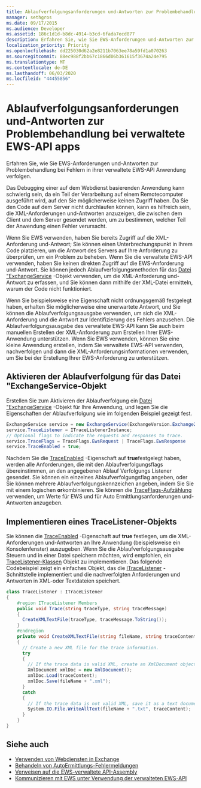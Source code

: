 ```yaml
---
title: Ablaufverfolgungsanforderungen und-Antworten zur Problembehandlung bei verwaltete EWS-API apps
manager: sethgros
ms.date: 09/17/2015
ms.audience: Developer
ms.assetid: 186c1d1d-b8dc-4914-b3cd-6fada7ecd877
description: Erfahren Sie, wie Sie EWS-Anforderungen und-Antworten zur Problembehandlung bei Fehlern in ihrer verwaltete EWS-API Anwendung verfolgen.
localization_priority: Priority
ms.openlocfilehash: dd225030d62a2e8211b7063ee78a59fd1a070263
ms.sourcegitcommit: 88ec988f2bb67c1866d06b361615f3674a24e795
ms.translationtype: MT
ms.contentlocale: de-DE
ms.lasthandoff: 06/03/2020
ms.locfileid: "44455856"
---
```

# <a name="trace-requests-and-responses-to-troubleshoot-ews-managed-api-apps"></a>Ablaufverfolgungsanforderungen und-Antworten zur Problembehandlung bei verwaltete EWS-API apps

Erfahren Sie, wie Sie EWS-Anforderungen und-Antworten zur Problembehandlung bei Fehlern in ihrer verwaltete EWS-API Anwendung verfolgen.
  
Das Debugging einer auf dem Webdienst basierenden Anwendung kann schwierig sein, da ein Teil der Verarbeitung auf einem Remotecomputer ausgeführt wird, auf den Sie möglicherweise keinen Zugriff haben. Da Sie den Code auf dem Server nicht durchlaufen können, kann es hilfreich sein, die XML-Anforderungen und-Antworten anzuzeigen, die zwischen dem Client und dem Server gesendet werden, um zu bestimmen, welcher Teil der Anwendung einen Fehler verursacht. 
  
Wenn Sie EWS verwenden, haben Sie bereits Zugriff auf die XML-Anforderung und-Antwort; Sie können einen Unterbrechungspunkt in Ihrem Code platzieren, um die Antwort des Servers auf Ihre Anforderung zu überprüfen, um ein Problem zu beheben. Wenn Sie die verwaltete EWS-API verwenden, haben Sie keinen direkten Zugriff auf die EWS-Anforderung und-Antwort. Sie können jedoch Ablaufverfolgungsmethoden für das [Datei "ExchangeService](https://msdn.microsoft.com/library/microsoft.exchange.webservices.data.exchangeservice%28v=exchg.80%29.aspx) -Objekt verwenden, um die XML-Anforderung und-Antwort zu erfassen, und Sie können dann mithilfe der XML-Datei ermitteln, warum der Code nicht funktioniert. 

Wenn Sie beispielsweise eine Eigenschaft nicht ordnungsgemäß festgelegt haben, erhalten Sie möglicherweise eine unerwartete Antwort, und Sie können die Ablaufverfolgungsausgabe verwenden, um sich die XML-Anforderung und die Antwort zur Identifizierung des Fehlers anzusehen. Die Ablaufverfolgungsausgabe des verwaltete EWS-API kann Sie auch beim manuellen Erstellen der XML-Anforderung zum Erstellen Ihrer EWS-Anwendung unterstützen. Wenn Sie EWS verwenden, können Sie eine kleine Anwendung erstellen, indem Sie verwaltete EWS-API verwenden, nachverfolgen und dann die XML-Anforderungsinformationen verwenden, um Sie bei der Erstellung Ihrer EWS-Anforderung zu unterstützen. 
  
## <a name="enabling-tracing-on-the-exchangeservice-object"></a>Aktivieren der Ablaufverfolgung für das Datei "ExchangeService-Objekt
<a name="bk_EnableTracing"> </a>

Erstellen Sie zum Aktivieren der Ablaufverfolgung ein [Datei "ExchangeService](https://msdn.microsoft.com/library/microsoft.exchange.webservices.data.exchangeservice%28v=exchg.80%29.aspx) -Objekt für Ihre Anwendung, und legen Sie die Eigenschaften der Ablaufverfolgung wie im folgenden Beispiel gezeigt fest. 
  
```cs
ExchangeService service = new ExchangeService(ExchangeVersion.Exchange2010);
service.TraceListener = ITraceListenerInstance;
// Optional flags to indicate the requests and responses to trace.
service.TraceFlags = TraceFlags.EwsRequest | TraceFlags.EwsResponse
service.TraceEnabled = true;

```

Nachdem Sie die [TraceEnabled](https://msdn.microsoft.com/library/microsoft.exchange.webservices.data.exchangeservicebase.traceenabled%28v=exchg.80%29.aspx) -Eigenschaft auf **true**festgelegt haben, werden alle Anforderungen, die mit den Ablaufverfolgungsflags übereinstimmen, an den angegebenen Ablauf Verfolgungs Listener gesendet. Sie können ein einzelnes Ablaufverfolgungsflag angeben, oder Sie können mehrere Ablaufverfolgungskennzeichen angeben, indem Sie Sie mit einem logischen **or**kombinieren. Sie können die [TraceFlags-Aufzählung](https://msdn.microsoft.com/library/microsoft.exchange.webservices.data.traceflags%28v=exchg.80%29.aspx) verwenden, um Werte für EWS und für Auto Ermittlungsanforderungen und-Antworten anzugeben. 
  
## <a name="implementing-a-tracelistener-object"></a>Implementieren eines TraceListener-Objekts
<a name="bk_traceListener"> </a>

Sie können die [TraceEnabled](https://msdn.microsoft.com/library/microsoft.exchange.webservices.data.exchangeservicebase.traceenabled%28v=exchg.80%29.aspx) -Eigenschaft auf **true** festlegen, um die XML-Anforderungen und-Antworten an Ihre Anwendung (beispielsweise ein Konsolenfenster) auszugeben. Wenn Sie die Ablaufverfolgungsausgabe Steuern und in einer Datei speichern möchten, wird empfohlen, ein [TraceListener-Klassen](https://msdn.microsoft.com/library/system.diagnostics.tracelistener.aspx) Objekt zu implementieren. Das folgende Codebeispiel zeigt ein einfaches Objekt, das die [ITraceListener](https://msdn.microsoft.com/library/microsoft.exchange.webservices.data.itracelistener%28v=exchg.80%29.aspx) -Schnittstelle implementiert und die nachverfolgten Anforderungen und Antworten in XML-oder Textdateien speichert. 
  
```cs
class TraceListener : ITraceListener
{
    #region ITraceListener Members
    public void Trace(string traceType, string traceMessage)
    {
      CreateXMLTextFile(traceType, traceMessage.ToString());
    }
    #endregion
    private void CreateXMLTextFile(string fileName, string traceContent)
    {
      // Create a new XML file for the trace information.
      try
      {
        // If the trace data is valid XML, create an XmlDocument object and save.
        XmlDocument xmlDoc = new XmlDocument();
        xmlDoc.Load(traceContent);
        xmlDoc.Save(fileName + ".xml");
      }
      catch
      {
        // If the trace data is not valid XML, save it as a text document.
        System.IO.File.WriteAllText(fileName + ".txt", traceContent);
      }
    }
}

```

## <a name="see-also"></a>Siehe auch

- [Verwenden von Webdiensten in Exchange](start-using-web-services-in-exchange.md)
- [Behandeln von AutoErmittlungs-Fehlermeldungen](handling-autodiscover-error-messages.md)    
- [Verweisen auf die EWS-verwaltete API-Assembly](how-to-reference-the-ews-managed-api-assembly.md)    
- [Kommunizieren mit EWS unter Verwendung der verwalteten EWS-API](how-to-communicate-with-ews-by-using-the-ews-managed-api.md)
    

